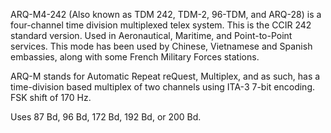 ARQ-M4-242 (Also known as TDM 242, TDM-2, 96-TDM, and ARQ-28) is a four-channel time division multiplexed telex system. This is the CCIR 242 standard version. Used in Aeronautical, Maritime, and Point-to-Point services. This mode has been used by Chinese, Vietnamese and Spanish embassies, along with some French Military Forces stations.

ARQ-M stands for Automatic Repeat reQuest, Multiplex, and as such, has a time-division based multiplex of two channels using ITA-3 7-bit encoding. FSK shift of 170 Hz.

Uses 87 Bd, 96 Bd, 172 Bd, 192 Bd, or 200 Bd.